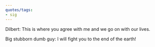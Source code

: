 ```yaml
---
quotes/tags:
- sig
---
```




Dilbert: This is where you agree with me and we go on with our lives.

Big stubborn dumb guy: I will fight you to the end of the earth!